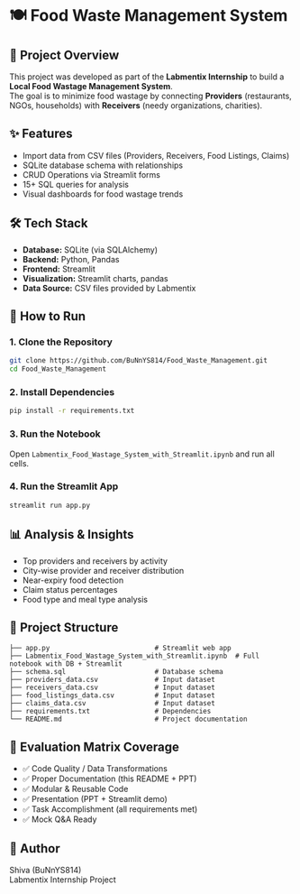 # 🍽️ Food Waste Management System

## 📌 Project Overview
This project was developed as part of the **Labmentix Internship** to build a **Local Food Wastage Management System**.  
The goal is to minimize food wastage by connecting **Providers** (restaurants, NGOs, households) with **Receivers** (needy organizations, charities).

## ✨ Features
- Import data from CSV files (Providers, Receivers, Food Listings, Claims)
- SQLite database schema with relationships
- CRUD Operations via Streamlit forms
- 15+ SQL queries for analysis
- Visual dashboards for food wastage trends

## 🛠️ Tech Stack
- **Database:** SQLite (via SQLAlchemy)
- **Backend:** Python, Pandas
- **Frontend:** Streamlit
- **Visualization:** Streamlit charts, pandas
- **Data Source:** CSV files provided by Labmentix

## 🚀 How to Run
### 1. Clone the Repository
```bash
git clone https://github.com/BuNnYS814/Food_Waste_Management.git
cd Food_Waste_Management
```

### 2. Install Dependencies
```bash
pip install -r requirements.txt
```

### 3. Run the Notebook
Open `Labmentix_Food_Wastage_System_with_Streamlit.ipynb` and run all cells.

### 4. Run the Streamlit App
```bash
streamlit run app.py
```

## 📊 Analysis & Insights
- Top providers and receivers by activity
- City-wise provider and receiver distribution
- Near-expiry food detection
- Claim status percentages
- Food type and meal type analysis

## 📂 Project Structure
```
├── app.py                          # Streamlit web app
├── Labmentix_Food_Wastage_System_with_Streamlit.ipynb  # Full notebook with DB + Streamlit
├── schema.sql                      # Database schema
├── providers_data.csv              # Input dataset
├── receivers_data.csv              # Input dataset
├── food_listings_data.csv          # Input dataset
├── claims_data.csv                 # Input dataset
├── requirements.txt                # Dependencies
└── README.md                       # Project documentation
```

## 🎯 Evaluation Matrix Coverage
- ✅ Code Quality / Data Transformations
- ✅ Proper Documentation (this README + PPT)
- ✅ Modular & Reusable Code
- ✅ Presentation (PPT + Streamlit demo)
- ✅ Task Accomplishment (all requirements met)
- ✅ Mock Q&A Ready

## 🙌 Author
Shiva (BuNnYS814)  
Labmentix Internship Project
